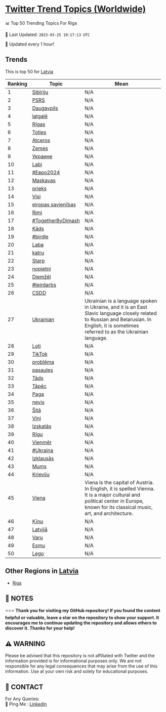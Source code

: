 [Twitter Trend Topics (Worldwide)](https://github.com/ErcinDedeoglu/Twitter-Trend-Topics)
==========


📊 Top 50 Trending Topics For Riga

📆 Last Updated: `2023-03-25 10:17:13 UTC`

🔧 Updated every 1 hour!


## Trends

This is top 50 for [Latvia](</Latvia>)

| Ranking | Topic | Mean |
| ------- | ------------ | ------------ |
| 1 | [Sibīriju](http://twitter.com/search?q=Sib%c4%abriju) | N/A |
| 2 | [PSRS](http://twitter.com/search?q=PSRS) | N/A |
| 3 | [Daugavpils](http://twitter.com/search?q=Daugavpils) | N/A |
| 4 | [latgalē](http://twitter.com/search?q=latgal%c4%93) | N/A |
| 5 | [Rīgas](http://twitter.com/search?q=R%c4%abgas) | N/A |
| 6 | [Toties](http://twitter.com/search?q=Toties) | N/A |
| 7 | [Atceros](http://twitter.com/search?q=Atceros) | N/A |
| 8 | [Zemes](http://twitter.com/search?q=Zemes) | N/A |
| 9 | [Украине](http://twitter.com/search?q=%d0%a3%d0%ba%d1%80%d0%b0%d0%b8%d0%bd%d0%b5) | N/A |
| 10 | [Labi](http://twitter.com/search?q=Labi) | N/A |
| 11 | [#Евро2024](http://twitter.com/search?q=%23%d0%95%d0%b2%d1%80%d0%be2024) | N/A |
| 12 | [Maskavas](http://twitter.com/search?q=Maskavas) | N/A |
| 13 | [prieks](http://twitter.com/search?q=prieks) | N/A |
| 14 | [Visi](http://twitter.com/search?q=Visi) | N/A |
| 15 | [eiropas savienības](http://twitter.com/search?q=eiropas+savien%c4%abbas) | N/A |
| 16 | [Rimi](http://twitter.com/search?q=Rimi) | N/A |
| 17 | [#TogetherByDimash](http://twitter.com/search?q=%23TogetherByDimash) | N/A |
| 18 | [Kāds](http://twitter.com/search?q=K%c4%81ds) | N/A |
| 19 | [#birdle](http://twitter.com/search?q=%23birdle) | N/A |
| 20 | [Laba](http://twitter.com/search?q=Laba) | N/A |
| 21 | [katru](http://twitter.com/search?q=katru) | N/A |
| 22 | [Starp](http://twitter.com/search?q=Starp) | N/A |
| 23 | [nopietni](http://twitter.com/search?q=nopietni) | N/A |
| 24 | [Diemžēl](http://twitter.com/search?q=Diem%c5%be%c4%93l) | N/A |
| 25 | [#teirdarbs](http://twitter.com/search?q=%23teirdarbs) | N/A |
| 26 | [CSDD](http://twitter.com/search?q=CSDD) | N/A |
| 27 | [Ukrainian](http://twitter.com/search?q=Ukrainian) | Ukrainian is a language spoken in Ukraine, and it is an East Slavic language closely related to Russian and Belarusian. In English, it is sometimes referred to as the Ukrainian language. |
| 28 | [Ļoti](http://twitter.com/search?q=%c4%bboti) | N/A |
| 29 | [TikTok](http://twitter.com/search?q=TikTok) | N/A |
| 30 | [problēma](http://twitter.com/search?q=probl%c4%93ma) | N/A |
| 31 | [pasaules](http://twitter.com/search?q=pasaules) | N/A |
| 32 | [Tāds](http://twitter.com/search?q=T%c4%81ds) | N/A |
| 33 | [Tāpēc](http://twitter.com/search?q=T%c4%81p%c4%93c) | N/A |
| 34 | [Paga](http://twitter.com/search?q=Paga) | N/A |
| 35 | [nevis](http://twitter.com/search?q=nevis) | N/A |
| 36 | [Šitā](http://twitter.com/search?q=%c5%a0it%c4%81) | N/A |
| 37 | [Viņi](http://twitter.com/search?q=Vi%c5%86i) | N/A |
| 38 | [Izskatās](http://twitter.com/search?q=Izskat%c4%81s) | N/A |
| 39 | [Rīgu](http://twitter.com/search?q=R%c4%abgu) | N/A |
| 40 | [Vienmēr](http://twitter.com/search?q=Vienm%c4%93r) | N/A |
| 41 | [#Ukraina](http://twitter.com/search?q=%23Ukraina) | N/A |
| 42 | [Izklausās](http://twitter.com/search?q=Izklaus%c4%81s) | N/A |
| 43 | [Mums](http://twitter.com/search?q=Mums) | N/A |
| 44 | [Krieviju](http://twitter.com/search?q=Krieviju) | N/A |
| 45 | [Viena](http://twitter.com/search?q=Viena) | Viena is the capital of Austria. In English, it is spelled Vienna. It is a major cultural and political center in Europe, known for its classical music, art, and architecture. |
| 46 | [Ķīnu](http://twitter.com/search?q=%c4%b6%c4%abnu) | N/A |
| 47 | [Latvijā](http://twitter.com/search?q=Latvij%c4%81) | N/A |
| 48 | [Varu](http://twitter.com/search?q=Varu) | N/A |
| 49 | [Esmu](http://twitter.com/search?q=Esmu) | N/A |
| 50 | [Lego](http://twitter.com/search?q=Lego) | N/A |



## Other Regions in [Latvia](</Latvia>)

* [Riga](</Latvia/Riga.md>)



## 📝 NOTES

⭐⭐⭐ **Thank you for visiting my GitHub repository! If you found the content helpful or valuable, leave a star on the repository to show your support. It encourages me to continue updating the repository and allows others to discover it. Thanks for your help!**


## ⚠️ WARNING

Please be advised that this repository is not affiliated with Twitter and the information provided is for informational purposes only. We are not responsible for any legal consequences that may arise from the use of this information. Use at your own risk and solely for educational purposes.


## 📨 CONTACT

 For Any Queries:  
            🏓 Ping Me : [LinkedIn](https://www.linkedin.com/in/ercindedeoglu/)
